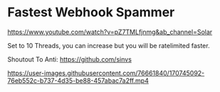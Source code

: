 # Fastest Webhook Spammer

https://www.youtube.com/watch?v=pZ7TMLfjnmg&ab_channel=Solar

Set to 10 Threads, you can increase but you will be ratelimited faster.

Shoutout To Anti:
https://github.com/sinvs


https://user-images.githubusercontent.com/76661840/170745092-76eb552c-b737-4d35-be88-457abac7a2ff.mp4

